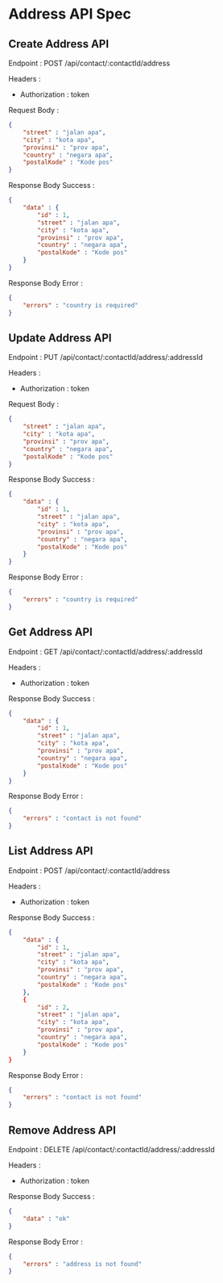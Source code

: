 # Address API Spec

## Create Address API

Endpoint : POST /api/contact/:contactId/address

Headers :
- Authorization : token

Request Body :
````json
{
    "street" : "jalan apa",
    "city" : "kota apa",
    "provinsi" : "prov apa",
    "country" : "negara apa",
    "postalKode" : "Kode pos"
}
````

Response Body Success : 
````json
{
    "data" : {
        "id" : 1,
        "street" : "jalan apa",
        "city" : "kota apa",
        "provinsi" : "prov apa",
        "country" : "negara apa",
        "postalKode" : "Kode pos"
    }
}
````

Response Body Error : 
````json
{
    "errors" : "country is required"
}
````
## Update Address API

Endpoint : PUT /api/contact/:contactId/address/:addressId

Headers :
- Authorization : token

Request Body :
````json
{
    "street" : "jalan apa",
    "city" : "kota apa",
    "provinsi" : "prov apa",
    "country" : "negara apa",
    "postalKode" : "Kode pos"
}
````

Response Body Success : 
````json
{
    "data" : {
        "id" : 1,
        "street" : "jalan apa",
        "city" : "kota apa",
        "provinsi" : "prov apa",
        "country" : "negara apa",
        "postalKode" : "Kode pos"
    }
}
````

Response Body Error : 
````json
{
    "errors" : "country is required"
}
````
## Get Address API

Endpoint : GET /api/contact/:contactId/address/:addressId

Headers :
- Authorization : token

Response Body Success : 
````json
{
    "data" : {
        "id" : 1,
        "street" : "jalan apa",
        "city" : "kota apa",
        "provinsi" : "prov apa",
        "country" : "negara apa",
        "postalKode" : "Kode pos"
    }
}   
````

Response Body Error : 
````json
{
    "errors" : "contact is not found"
}
````
## List Address API

Endpoint : POST /api/contact/:contactId/address

Headers :
- Authorization : token

Response Body Success : 
````json
{
    "data" : {
        "id" : 1,
        "street" : "jalan apa",
        "city" : "kota apa",
        "provinsi" : "prov apa",
        "country" : "negara apa",
        "postalKode" : "Kode pos"
    },
    {
        "id" : 2,
        "street" : "jalan apa",
        "city" : "kota apa",
        "provinsi" : "prov apa",
        "country" : "negara apa",
        "postalKode" : "Kode pos"
    }
}
````

Response Body Error : 
````json
{
    "errors" : "contact is not found"
}
````
## Remove Address API

Endpoint : DELETE /api/contact/:contactId/address/:addressId

Headers :
- Authorization : token

Response Body Success : 
````json
{
    "data" : "ok"
}
````

Response Body Error : 
````json
{
    "errors" : "address is not found"
}
````